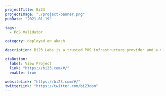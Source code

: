 ```yaml
---
projectTitle: Bi23
projectImage: "./project-banner.png"
pubDate: "2021-01-19"

tags:
  - PoS Validator

category: deployed_on_akash

description: Bi23 Labs is a trusted POS infrastructure provider and a validator to comfortably stake your coins and earn rewards. Website says, "Powered by Akash network "

ctaButton:
  label: View Project
  link: "https://bi23.com/#/"
  enable: true

websiteLink: "https://bi23.com/#/"
twitterLink: "https://twitter.com/bi23com"
---
```

